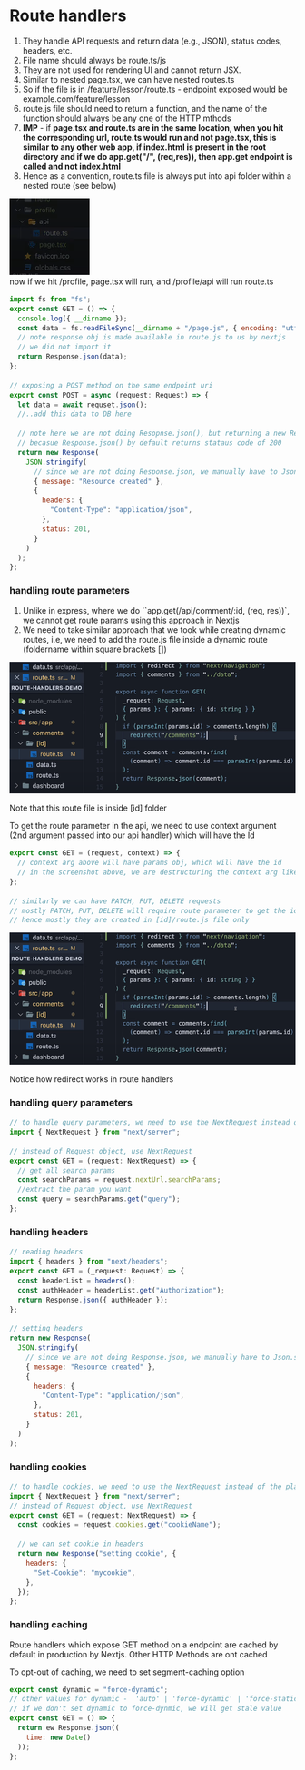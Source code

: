 # Route handlers

1. They handle API requests and return data (e.g., JSON), status codes, headers, etc.
2. File name should always be route.ts/js
3. They are not used for rendering UI and cannot return JSX.
4. Similar to nested page.tsx, we can have nested routes.ts
5. So if the file is in /feature/lesson/route.ts - endpoint exposed would be example.com/feature/lesson
6. route.js file should need to return a function, and the name of the function should always be any one of the HTTP mthods
7. **IMP** - if **page.tsx and route.ts are in the same location, when you hit the corresponding url, route.ts would run and not page.tsx, this is similar to any other web app, if index.html is present in the root directory and if we do app.get("/", (req,res)), then app.get endpoint is called and not index.html**
8. Hence as a convention, route.ts file is always put into api folder within a nested route (see below)

![alt text](PNG/Capture11.PNG "Title")  
now if we hit /profile, page.tsx will run, and /profile/api will run route.ts

```javascript
import fs from "fs";
export const GET = () => {
  console.log({ __dirname });
  const data = fs.readFileSync(__dirname + "/page.js", { encoding: "utf8" });
  // note response obj is made available in route.js to us by nextjs
  // we did not import it
  return Response.json(data);
};

// exposing a POST method on the same endpoint uri
export const POST = async (request: Request) => {
  let data = await requset.json();
  //..add this data to DB here

  // note here we are not doing Resopnse.json(), but returning a new Response obj
  // becasue Response.json() by default returns stataus code of 200
  return new Response(
    JSON.stringify(
      // since we are not doing Response.json, we manually have to Json.stringify the message
      { message: "Resource created" },
      {
        headers: {
          "Content-Type": "application/json",
        },
        status: 201,
      }
    )
  );
};
```

### handling route parameters

1. Unlike in express, where we do ``app.get(/api/comment/:id, (req, res))`, we cannot get route params using this approach in Nextjs
2. We need to take similar approach that we took while creating dynamic routes, i.e, we need to add the route.js file inside a dynamic route (foldername within square brackets [])

![alt text](PNG/Capture12.PNG "Title")

Note that this route file is inside [id] folder

To get the route parameter in the api, we need to use context argument (2nd argument passed into our api handler) which will have the Id

```javascript
export const GET = (request, context) => {
  // context arg above will have params obj, which will have the id
  // in the screenshot above, we are destructuring the context arg like this -  { params }
};

// similarly we can have PATCH, PUT, DELETE requests
// mostly PATCH, PUT, DELETE will require route parameter to get the id
// hence mostly they are created in [id]/route.js file only
```

![alt text](PNG/Capture12.PNG "Title")

Notice how redirect works in route handlers

### handling query parameters

```javascript
// to handle query parameters, we need to use the NextRequest instead of the plain Request object
import { NextRequest } from "next/server";

// instead of Request object, use NextRequest
export const GET = (request: NextRequest) => {
  // get all search params
  const searchParams = request.nextUrl.searchParams;
  //extract the param you want
  const query = searchParams.get("query");
};
```

### handling headers

```javascript
// reading headers
import { headers } from "next/headers";
export const GET = (_request: Request) => {
  const headerList = headers();
  const authHeader = headerList.get("Authorization");
  return Response.json({ authHeader });
};

// setting headers
return new Response(
  JSON.stringify(
    // since we are not doing Response.json, we manually have to Json.stringify the message
    { message: "Resource created" },
    {
      headers: {
        "Content-Type": "application/json",
      },
      status: 201,
    }
  )
);
```

### handling cookies

```javascript
// to handle cookies, we need to use the NextRequest instead of the plain Request object
import { NextRequest } from "next/server";
// instead of Request object, use NextRequest
export const GET = (request: NextRequest) => {
  const cookies = request.cookies.get("cookieName");

  // we can set cookie in headers
  return new Response("setting cookie", {
    headers: {
      "Set-Cookie": "mycookie",
    },
  });
};
```

### handling caching

Route handlers which expose GET method on a endpoint are cached by default in production by Nextjs.
Other HTTP Methods are ont cached

To opt-out of caching, we need to set segment-caching option

```javascript
export const dynamic = "force-dynamic";
// other values for dynamic -  'auto' | 'force-dynamic' | 'force-static'
// if we don't set dynamic to force-dynmic, we will get stale value
export const GET = () => {
  return ew Response.json((
    time: new Date()
  ));
};
```

